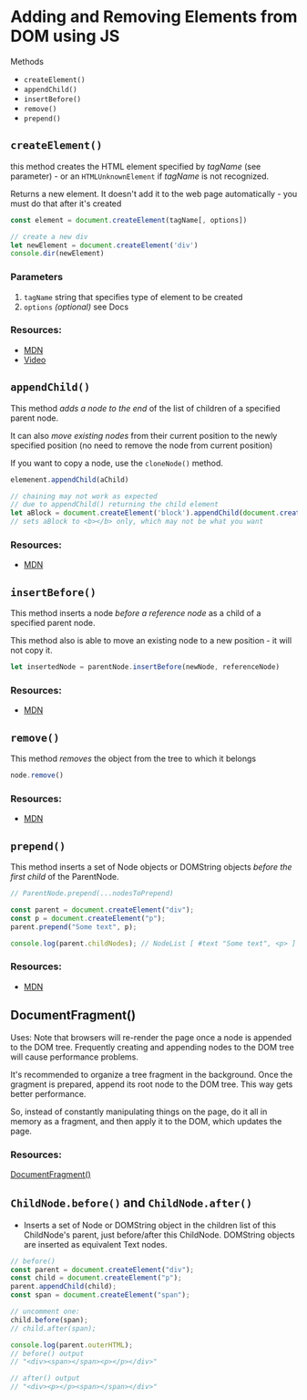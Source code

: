 # Adding and Removing Elements from DOM using JS

Methods
- `createElement()`
- `appendChild()`
- `insertBefore()`
- `remove()`
- `prepend()`

## `createElement()`

this method creates the HTML element specified by *tagName* (see parameter) - or an `HTMLUnknownElement` if *tagName* is not recognized.

Returns a new element. It doesn't add it to the web page automatically - you must do that after it's created

```js
const element = document.createElement(tagName[, options])

// create a new div
let newElement = document.createElement('div')
console.dir(newElement)
```

### Parameters

1. `tagName` string that specifies type of element to be created
2. `options` *(optional)* see Docs 

### Resources:
- [MDN](https://developer.mozilla.org/en-US/docs/Web/API/Document/createElement)
- [Video](https://www.youtube.com/watch?v=VW8kNAous88)

## `appendChild()`

This method *adds a node to the end* of the list of children of a specified parent node.

It can also *move existing nodes* from their current position to the newly specified position (no need to remove the node from current position)

If you want to copy a node, use the `cloneNode()` method.

```js
elemenent.appendChild(aChild)

// chaining may not work as expected
// due to appendChild() returning the child element
let aBlock = document.createElement('block').appendChild(document.createElement('b'))
// sets aBlock to <b></b> only, which may not be what you want
```

### Resources:
- [MDN](https://developer.mozilla.org/en-US/docs/Web/API/Node/appendChild)


## `insertBefore()`

This method inserts a node *before a reference node* as a child of a specified parent node.

This method also is able to move an existing node to a new position - it will not copy it.

```js
let insertedNode = parentNode.insertBefore(newNode, referenceNode)
```

### Resources:
- [MDN](https://developer.mozilla.org/en-US/docs/Web/API/Node/insertBefore)


## `remove()`

This method *removes* the object from the tree to which it belongs

```js
node.remove()
```

### Resources:
- [MDN](https://developer.mozilla.org/en-US/docs/Web/API/ChildNode/remove)

## `prepend()`

This method inserts a set of Node objects or DOMString objects *before the first child* of the ParentNode.

```js
// ParentNode.prepend(...nodesToPrepend)

const parent = document.createElement("div");
const p = document.createElement("p");
parent.prepend("Some text", p);

console.log(parent.childNodes); // NodeList [ #text "Some text", <p> ]
```

### Resources: 
- [MDN](https://developer.mozilla.org/en-US/docs/Web/API/ParentNode/prepend)

## DocumentFragment()

Uses: Note that browsers will re-render the page once a node is appended to the DOM tree. Frequently creating and appending nodes to the DOM tree will cause performance problems. 

It's recommended to organize a tree fragment in the background. Once the gragment is prepared, append its root node to the DOM tree. This way gets better performance.

So, instead of constantly manipulating things on the page, do it all in memory as a fragment, and then apply it to the DOM, which updates the page.

### Resources:
[DocumentFragment()](https://developer.mozilla.org/en-US/docs/Web/API/Document/createDocumentFragment)

## `ChildNode.before()` and `ChildNode.after()`

- Inserts a set of Node or DOMString object in the children list of this ChildNode's parent, just before/after this ChildNode. DOMString objects are inserted as equivalent Text nodes.
 
```js
// before()
const parent = document.createElement("div");
const child = document.createElement("p");
parent.appendChild(child);
const span = document.createElement("span");

// uncomment one:
child.before(span);
// child.after(span);

console.log(parent.outerHTML);
// before() output
// "<div><span></span><p></p></div>"

// after() output
// "<div><p></p><span></span></div>"

```
